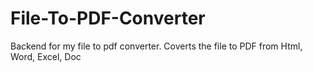 # File-To-PDF-Converter
Backend for my file to pdf converter. Coverts the file to PDF from Html, Word, Excel, Doc
